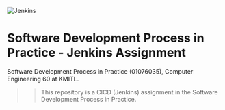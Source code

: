 ![Jenkins](https://github.com/phattharaphorn/web-frontend-developers/assets/88389821/2dbc3bb8-a9c7-46a2-9937-ccfeb7b81f74)

# Software Development Process in Practice - Jenkins Assignment

Software Development Process in Practice (01076035), Computer Engineering 60 at KMITL.

> > This repository is a CICD (Jenkins) assignment in the Software Development Process in Practice.
